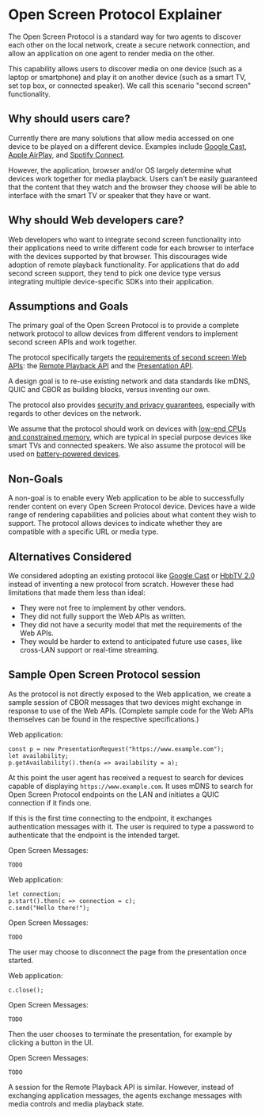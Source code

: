 # Open Screen Protocol Explainer

The Open Screen Protocol is a standard way for two agents to discover each other
on the local network, create a secure network connection, and allow an
application on one agent to render media on the other.

This capability allows users to discover media on one device (such as a laptop
or smartphone) and play it on another device (such as a smart TV, set top box,
or connected speaker).   We call this scenario "second screen" functionality.

## Why should users care?

Currently there are many solutions that allow media accessed on one device to be
played on a different device.  Examples include [Google
Cast](https://developers.google.com/cast/), [Apple
AirPlay](https://www.apple.com/airplay/), and [Spotify
Connect](https://www.spotify.com/us/connect/).

However, the application, browser and/or OS largely determine what devices work
together for media playback.  Users can't be easily guaranteed that the content
that they watch and the browser they choose will be able to interface with the
smart TV or speaker that they have or want.

## Why should Web developers care?

Web developers who want to integrate second screen functionality into their
applications need to write different code for each browser to interface with the
devices supported by that browser.  This discourages wide adoption of remote
playback functionality.  For applications that do add second screen support,
they tend to pick one device type versus integrating multiple device-specific
SDKs into their application.

## Assumptions and Goals

The primary goal of the Open Screen Protocol is to provide a complete network
protocol to allow devices from different vendors to implement second screen
APIs and work together. 

The protocol specifically targets the [requirements of second screen Web
APIs](requirements.md): the [Remote Playback
API](https://w3c.github.io/remote-playback/) and the [Presentation
API](https://w3c.github.io/presentation-api/).

A design goal is to re-use existing network and data standards like mDNS, QUIC
and CBOR as building blocks, versus inventing our own.

The protocol also provides [security and privacy
guarantees](requirements.md#privacy-and-security), especially with regards to
other devices on the network.

We assume that the protocol should work on devices with [low-end CPUs and
constrained memory](device_specs.md), which are typical in special purpose
devices like smart TVs and connected speakers.  We also assume the protocol will
be used on [battery-powered devices](requirements.md#hardware-and-efficiency). 

## Non-Goals

A non-goal is to enable every Web application to be able to successfully render
content on every Open Screen Protocol device.  Devices have a wide range of
rendering capabilities and policies about what content they wish to support.
The protocol allows devices to indicate whether they are compatible with a
specific URL or media type.

## Alternatives Considered

We considered adopting an existing protocol like [Google
Cast](https://developers.google.com/cast/) or [HbbTV
2.0](https://www.hbbtv.org/news-events/hbbtv-2-0-specification-released/)
instead of inventing a new protocol from scratch.  However these had limitations
that made them less than ideal:

  * They were not free to implement by other vendors.
  * They did not fully support the Web APIs as written.
  * They did not have a security model that met the requirements of the Web APIs.
  * They would be harder to extend to anticipated future use cases,
    like cross-LAN support or real-time streaming.

## Sample Open Screen Protocol session

As the protocol is not directly exposed to the Web application, we create a
sample session of CBOR messages that two devices might exchange in response to
use of the Web APIs.  (Complete sample code for the Web APIs themselves can
be found in the respective specifications.)

Web application:

```
const p = new PresentationRequest("https://www.example.com");
let availability;
p.getAvailability().then(a => availability = a);
```

At this point the user agent has received a request to search for devices
capable of displaying `https://www.example.com`.  It uses mDNS to search for
Open Screen Protocol endpoints on the LAN and initiates a QUIC connection if it finds one.

If this is the first time connecting to the endpoint, it exchanges
authentication messages with it.  The user is required to type a password to
authenticate that the endpoint is the intended target.


Open Screen Messages:

```
TODO
```

Web application:

```
let connection;
p.start().then(c => connection = c);
c.send("Hello there!");
```

Open Screen Messages:

```
TODO
```

The user may choose to disconnect the page from the presentation once started.

Web application:

```
c.close();
```

Open Screen Messages:

```
TODO
```

Then the user chooses to terminate the presentation, for example by clicking a
button in the UI.

Open Screen Messages:

```
TODO
```

A session for the Remote Playback API is similar. However, instead of exchanging
application messages, the agents exchange messages with media controls and media
playback state.
